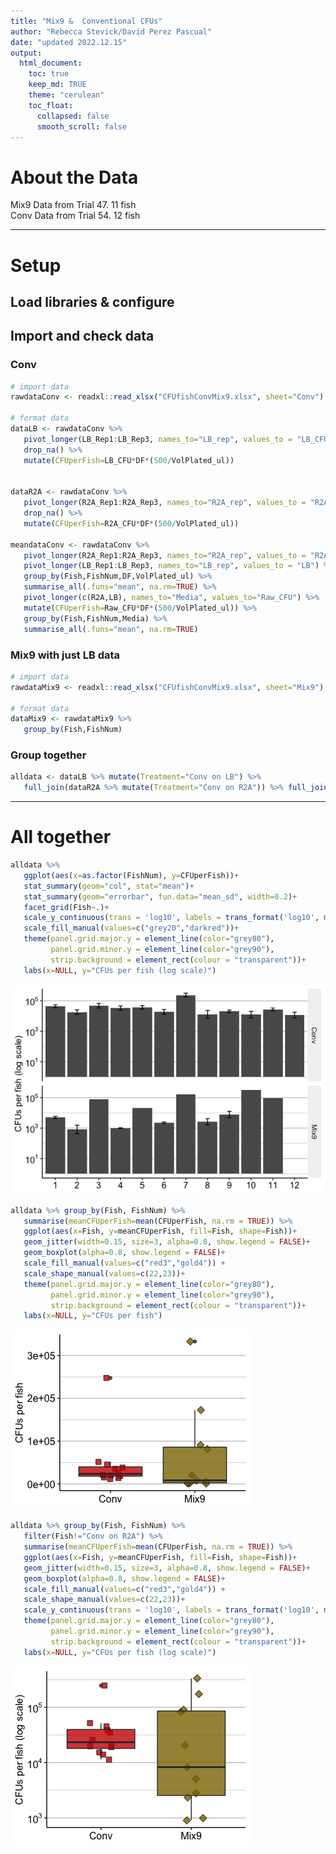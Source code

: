 ```yaml
---
title: "Mix9 &  Conventional CFUs"
author: "Rebecca Stevick/David Perez Pascual"
date: "updated 2022.12.15"
output:
  html_document:
    toc: true
    keep_md: TRUE
    theme: "cerulean"
    toc_float:
      collapsed: false
      smooth_scroll: false
---
```


# About the Data

Mix9 Data from Trial 47. 11 fish  
Conv Data from Trial 54. 12 fish 


------------------------------------------------------------------------

# Setup

## Load libraries & configure



## Import and check data

### Conv 


```r
# import data
rawdataConv <- readxl::read_xlsx("CFUfishConvMix9.xlsx", sheet="Conv")

# format data
dataLB <- rawdataConv %>% 
   pivot_longer(LB_Rep1:LB_Rep3, names_to="LB_rep", values_to = "LB_CFU") %>% 
   drop_na() %>% 
   mutate(CFUperFish=LB_CFU*DF*(500/VolPlated_ul))


dataR2A <- rawdataConv %>% 
   pivot_longer(R2A_Rep1:R2A_Rep3, names_to="R2A_rep", values_to = "R2A_CFU") %>% 
   drop_na() %>% 
   mutate(CFUperFish=R2A_CFU*DF*(500/VolPlated_ul))

meandataConv <- rawdataConv %>% 
   pivot_longer(R2A_Rep1:R2A_Rep3, names_to="R2A_rep", values_to = "R2A") %>% 
   pivot_longer(LB_Rep1:LB_Rep3, names_to="LB_rep", values_to = "LB") %>% 
   group_by(Fish,FishNum,DF,VolPlated_ul) %>% 
   summarise_all(.funs="mean", na.rm=TRUE) %>% 
   pivot_longer(c(R2A,LB), names_to="Media", values_to="Raw_CFU") %>% 
   mutate(CFUperFish=Raw_CFU*DF*(500/VolPlated_ul)) %>% 
   group_by(Fish,FishNum,Media) %>% 
   summarise_all(.funs="mean", na.rm=TRUE)
```

### Mix9 with just LB data


```r
# import data
rawdataMix9 <- readxl::read_xlsx("CFUfishConvMix9.xlsx", sheet="Mix9")

# format data
dataMix9 <- rawdataMix9 %>% 
   group_by(Fish,FishNum)
```


### Group together


```r
alldata <- dataLB %>% mutate(Treatment="Conv on LB") %>% 
   full_join(dataR2A %>% mutate(Treatment="Conv on R2A")) %>% full_join(dataMix9)
```


------------------------------------------------------------------------

# All together


```r
alldata %>% 
   ggplot(aes(x=as.factor(FishNum), y=CFUperFish))+
   stat_summary(geom="col", stat="mean")+
   stat_summary(geom="errorbar", fun.data="mean_sd", width=0.2)+
   facet_grid(Fish~.)+
   scale_y_continuous(trans = 'log10', labels = trans_format('log10', math_format(10^.x)))+
   scale_fill_manual(values=c("grey20","darkred"))+
   theme(panel.grid.major.y = element_line(color="grey80"), 
         panel.grid.minor.y = element_line(color="grey90"), 
         strip.background = element_rect(colour = "transparent"))+
   labs(x=NULL, y="CFUs per fish (log scale)")
```

![](Mix9Conv_fishCFUs_files/figure-html/cfustotalall-1.png)<!-- -->



```r
alldata %>% group_by(Fish, FishNum) %>% 
   summarise(meanCFUperFish=mean(CFUperFish, na.rm = TRUE)) %>% 
   ggplot(aes(x=Fish, y=meanCFUperFish, fill=Fish, shape=Fish))+
   geom_jitter(width=0.15, size=3, alpha=0.8, show.legend = FALSE)+
   geom_boxplot(alpha=0.8, show.legend = FALSE)+
   scale_fill_manual(values=c("red3","gold4")) +
   scale_shape_manual(values=c(22,23))+
   theme(panel.grid.major.y = element_line(color="grey80"), 
         panel.grid.minor.y = element_line(color="grey90"), 
         strip.background = element_rect(colour = "transparent"))+
   labs(x=NULL, y="CFUs per fish")
```

![](Mix9Conv_fishCFUs_files/figure-html/cfuscontrol-1.png)<!-- -->

```r
alldata %>% group_by(Fish, FishNum) %>% 
   filter(Fish!="Conv on R2A") %>% 
   summarise(meanCFUperFish=mean(CFUperFish, na.rm = TRUE)) %>% 
   ggplot(aes(x=Fish, y=meanCFUperFish, fill=Fish, shape=Fish))+
   geom_jitter(width=0.15, size=3, alpha=0.8, show.legend = FALSE)+
   geom_boxplot(alpha=0.8, show.legend = FALSE)+
   scale_fill_manual(values=c("red3","gold4")) +
   scale_shape_manual(values=c(22,23))+
   scale_y_continuous(trans = 'log10', labels = trans_format('log10', math_format(10^.x)))+
   theme(panel.grid.major.y = element_line(color="grey80"), 
         panel.grid.minor.y = element_line(color="grey90"), 
         strip.background = element_rect(colour = "transparent"))+
   labs(x=NULL, y="CFUs per fish (log scale)")
```

![](Mix9Conv_fishCFUs_files/figure-html/cfuscontrol-2.png)<!-- -->

